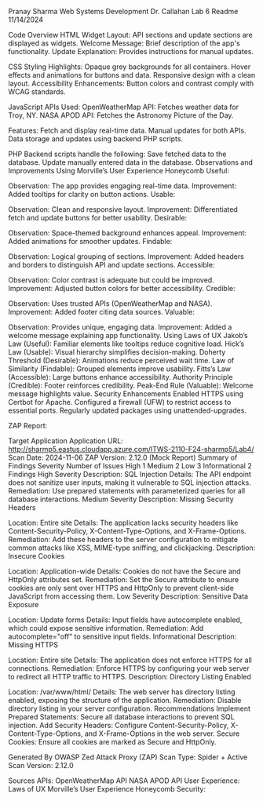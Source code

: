 Pranay Sharma
Web Systems Development
Dr. Callahan
Lab 6 Readme
11/14/2024

Code Overview
HTML
Widget Layout: API sections and update sections are displayed as widgets.
Welcome Message: Brief description of the app's functionality.
Update Explanation: Provides instructions for manual updates.

CSS
Styling Highlights:
Opaque grey backgrounds for all containers.
Hover effects and animations for buttons and data.
Responsive design with a clean layout.
Accessibility Enhancements:
Button colors and contrast comply with WCAG standards.

JavaScript
APIs Used:
OpenWeatherMap API: Fetches weather data for Troy, NY.
NASA APOD API: Fetches the Astronomy Picture of the Day.

Features:
Fetch and display real-time data.
Manual updates for both APIs.
Data storage and updates using backend PHP scripts.

PHP
Backend scripts handle the following:
Save fetched data to the database.
Update manually entered data in the database.
Observations and Improvements
Using Morville’s User Experience Honeycomb
Useful:

Observation: The app provides engaging real-time data.
Improvement: Added tooltips for clarity on button actions.
Usable:

Observation: Clean and responsive layout.
Improvement: Differentiated fetch and update buttons for better usability.
Desirable:

Observation: Space-themed background enhances appeal.
Improvement: Added animations for smoother updates.
Findable:

Observation: Logical grouping of sections.
Improvement: Added headers and borders to distinguish API and update sections.
Accessible:

Observation: Color contrast is adequate but could be improved.
Improvement: Adjusted button colors for better accessibility.
Credible:

Observation: Uses trusted APIs (OpenWeatherMap and NASA).
Improvement: Added footer citing data sources.
Valuable:

Observation: Provides unique, engaging data.
Improvement: Added a welcome message explaining app functionality.
Using Laws of UX
Jakob’s Law (Useful): Familiar elements like tooltips reduce cognitive load.
Hick’s Law (Usable): Visual hierarchy simplifies decision-making.
Doherty Threshold (Desirable): Animations reduce perceived wait time.
Law of Similarity (Findable): Grouped elements improve usability.
Fitts’s Law (Accessible): Large buttons enhance accessibility.
Authority Principle (Credible): Footer reinforces credibility.
Peak-End Rule (Valuable): Welcome message highlights value.
Security Enhancements
Enabled HTTPS using Certbot for Apache.
Configured a firewall (UFW) to restrict access to essential ports.
Regularly updated packages using unattended-upgrades.

ZAP Report:

Target Application
Application URL: http://sharmp5.eastus.cloudapp.azure.com/ITWS-2110-F24-sharmp5/Lab4/
Scan Date: 2024-11-06
ZAP Version: 2.12.0 (Mock Report)
Summary of Findings
Severity	Number of Issues
High	1
Medium	2
Low	3
Informational	2
Findings
High Severity
Description: SQL Injection
Details: The API endpoint does not sanitize user inputs, making it vulnerable to SQL injection attacks.
Remediation: Use prepared statements with parameterized queries for all database interactions.
Medium Severity
Description: Missing Security Headers

Location: Entire site
Details: The application lacks security headers like Content-Security-Policy, X-Content-Type-Options, and X-Frame-Options.
Remediation: Add these headers to the server configuration to mitigate common attacks like XSS, MIME-type sniffing, and clickjacking.
Description: Insecure Cookies

Location: Application-wide
Details: Cookies do not have the Secure and HttpOnly attributes set.
Remediation: Set the Secure attribute to ensure cookies are only sent over HTTPS and HttpOnly to prevent client-side JavaScript from accessing them.
Low Severity
Description: Sensitive Data Exposure

Location: Update forms
Details: Input fields have autocomplete enabled, which could expose sensitive information.
Remediation: Add autocomplete="off" to sensitive input fields.
Informational
Description: Missing HTTPS

Location: Entire site
Details: The application does not enforce HTTPS for all connections.
Remediation: Enforce HTTPS by configuring your web server to redirect all HTTP traffic to HTTPS.
Description: Directory Listing Enabled

Location: /var/www/html/
Details: The web server has directory listing enabled, exposing the structure of the application.
Remediation: Disable directory listing in your server configuration.
Recommendations
Implement Prepared Statements: Secure all database interactions to prevent SQL injection.
Add Security Headers: Configure Content-Security-Policy, X-Content-Type-Options, and X-Frame-Options in the web server.
Secure Cookies: Ensure all cookies are marked as Secure and HttpOnly.

Generated By
OWASP Zed Attack Proxy (ZAP)
Scan Type: Spider + Active Scan
Version: 2.12.0 

Sources
APIs:
OpenWeatherMap API
NASA APOD API
User Experience:
Laws of UX
Morville’s User Experience Honeycomb
Security:
